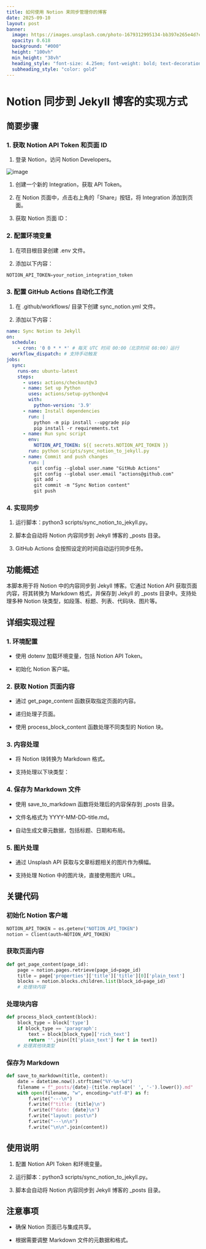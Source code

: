 ```yaml
---
title: 如何使用 Notion 来同步管理你的博客
date: 2025-09-10
layout: post
banner:
  image: https://images.unsplash.com/photo-1679312995134-bb397e265e4d?crop=entropy&cs=tinysrgb&fit=max&fm=jpg&ixid=M3w2OTIwMzJ8MHwxfHJhbmRvbXx8fHx8fHx8fDE3NTc0NzI5NTZ8&ixlib=rb-4.1.0&q=80&w=1080
  opacity: 0.618
  background: "#000"
  height: "100vh"
  min_height: "38vh"
  heading_style: "font-size: 4.25em; font-weight: bold; text-decoration: underline"
  subheading_style: "color: gold"
---
```


# Notion 同步到 Jekyll 博客的实现方式

## 简要步骤

### 1. 获取 Notion API Token 和页面 ID

1. 登录 Notion，访问 Notion Developers。

![image](https://prod-files-secure.s3.us-west-2.amazonaws.com/a7a0cc5a-89b9-4cda-8686-1fba0ca52f40/d19c1afe-dea5-4312-9333-786b0ba83054/image.png?X-Amz-Algorithm=AWS4-HMAC-SHA256&X-Amz-Content-Sha256=UNSIGNED-PAYLOAD&X-Amz-Credential=ASIAZI2LB4667MU2JSRR%2F20250910%2Fus-west-2%2Fs3%2Faws4_request&X-Amz-Date=20250910T025556Z&X-Amz-Expires=3600&X-Amz-Security-Token=IQoJb3JpZ2luX2VjEHsaCXVzLXdlc3QtMiJHMEUCIQDRwDRA4AuCVBn%2FDkl5ezX7xa%2FMGcN9pMA%2FEw4nXXRPxAIgKd%2FwQrvO94KC12chF8UEuOPTF9jJ3INpmHBpH3CaAbIqiAQI5P%2F%2F%2F%2F%2F%2F%2F%2F%2F%2FARAAGgw2Mzc0MjMxODM4MDUiDJ5s1Lw086gtI2Nd8ircA%2FCEMTbTA7r3vEeujNOfC1ys5%2FEKJpK8IxYP3H%2FkUCFk3dle88tiWmRX%2BTRQxKdmIUxo%2Bd2QAPaZvA6P5Mw1zLpgwV6dt0XPlQqErtSMkaHaTH3CLQE3dRGkM4e6quGK32bQf%2BGmjD3eUw2qpk7AxVGTKTCIBrC71qRE1QCAK1MyirwYjgFW9BgJPJ8a3BRI06Zq5xaYXuiWARL57DOFP61ctxtN6U5cdRwfCaqZKad5OkPg3m8rJ7D9u1lqtI43FyDuPhHV0l9e19wob0tWPasd19AjvsL0vXJUq5X8hMKvvp5MxwiMFvTDILlMgDwgii%2BrWAc0w09K9IXwGBA%2BovyIvhv962NxnPNzOjJDQyjS4a3QngdS9wf09vDXaPkYF5QKCaLxuIYpNn6t%2FI3GHcfAgkk%2B0tDyyL%2FB2O9tHZW19lpe8kU8%2BFIBrl8rgmE3am3Xzuu0dN5gq4AQqmKJeNNM2cbv0wH9lVeHi7ewzuLp0EaHDfJP9QbYd9H3D43Asf3yGBeXw0UsnNFU0XDRowwRruJEiXtA5B8eDirW5dpgHoa%2Bkpp4ukuUSzCPT55MIxrQy3elKx8NK9Vx7Sp%2B66QV6N901o%2FbGVYgS2Fxi5NtRjXntpvnenMcfWTMMKfMg8YGOqUBl7jmBDZYvh6w%2FjoMbm4N2pGdRdFX1QJubfnrmSZYpN%2BY0jZ%2BnUTl2LY6hhNSFtKGCT4nY64EPmomQUFJ63MgiCN73%2BKdrfEh2S3guqlY5GrjPTKqXtyd9aTiXZ8wCstaw51cCyCfT51D%2FF%2B1QCZzxGXoRYjtqj5Gce9JnfIYlpE7RIeqn4DNVTGDwnYdtWMyMTqWqCa4anLicbayYvw2xTr680u6&X-Amz-Signature=5cdf86b8ff7d672e0a9e84f8951e8f61fd0881e3411fe37a1871337bbd1862c4&X-Amz-SignedHeaders=host&x-amz-checksum-mode=ENABLED&x-id=GetObject)

1. 创建一个新的 Integration，获取 API Token。

1. 在 Notion 页面中，点击右上角的「Share」按钮，将 Integration 添加到页面。

1. 获取 Notion 页面 ID：


### 2. 配置环境变量

1. 在项目根目录创建 .env 文件。

1. 添加以下内容：

```javascript
NOTION_API_TOKEN=your_notion_integration_token
```

### 3. 配置 GitHub Actions 自动化工作流

1. 在 .github/workflows/ 目录下创建 sync_notion.yml 文件。

1. 添加以下内容：

```yaml
name: Sync Notion to Jekyll
on:
  schedule:
    - cron: '0 0 * * *' # 每天 UTC 时间 00:00（北京时间 08:00）运行
  workflow_dispatch: # 支持手动触发
jobs:
  sync:
    runs-on: ubuntu-latest
    steps:
      - uses: actions/checkout@v3
      - name: Set up Python
        uses: actions/setup-python@v4
        with:
          python-version: '3.9'
      - name: Install dependencies
        run: |
          python -m pip install --upgrade pip
          pip install -r requirements.txt
      - name: Run sync script
        env:
          NOTION_API_TOKEN: ${{ secrets.NOTION_API_TOKEN }}
        run: python scripts/sync_notion_to_jekyll.py
      - name: Commit and push changes
        run: |
          git config --global user.name "GitHub Actions"
          git config --global user.email "actions@github.com"
          git add .
          git commit -m "Sync Notion content"
          git push
```

### 4. 实现同步

1. 运行脚本：python3 scripts/sync_notion_to_jekyll.py。

1. 脚本会自动将 Notion 内容同步到 Jekyll 博客的 _posts 目录。

1. GitHub Actions 会按照设定的时间自动运行同步任务。

## 功能概述

本脚本用于将 Notion 中的内容同步到 Jekyll 博客。它通过 Notion API 获取页面内容，将其转换为 Markdown 格式，并保存到 Jekyll 的 _posts 目录中。支持处理多种 Notion 块类型，如段落、标题、列表、代码块、图片等。

## 详细实现过程

### 1. 环境配置

- 使用 dotenv 加载环境变量，包括 Notion API Token。

- 初始化 Notion 客户端。

### 2. 获取 Notion 页面内容

- 通过 get_page_content 函数获取指定页面的内容。

- 递归处理子页面。

- 使用 process_block_content 函数处理不同类型的 Notion 块。

### 3. 内容处理

- 将 Notion 块转换为 Markdown 格式。

- 支持处理以下块类型：


### 4. 保存为 Markdown 文件

- 使用 save_to_markdown 函数将处理后的内容保存到 _posts 目录。

- 文件名格式为 YYYY-MM-DD-title.md。

- 自动生成文章元数据，包括标题、日期和布局。

### 5. 图片处理

- 通过 Unsplash API 获取与文章标题相关的图片作为横幅。

- 支持处理 Notion 中的图片块，直接使用图片 URL。

## 关键代码

### 初始化 Notion 客户端

```python
NOTION_API_TOKEN = os.getenv("NOTION_API_TOKEN")
notion = Client(auth=NOTION_API_TOKEN)
```

### 获取页面内容

```python
def get_page_content(page_id):
    page = notion.pages.retrieve(page_id=page_id)
    title = page['properties']['title']['title'][0]['plain_text']
    blocks = notion.blocks.children.list(block_id=page_id)
    # 处理块内容
```

### 处理块内容

```python
def process_block_content(block):
    block_type = block['type']
    if block_type == 'paragraph':
        text = block[block_type]['rich_text']
        return ''.join([t['plain_text'] for t in text])
    # 处理其他块类型
```

### 保存为 Markdown

```python
def save_to_markdown(title, content):
    date = datetime.now().strftime("%Y-%m-%d")
    filename = f"_posts/{date}-{title.replace(' ', '-').lower()}.md"
    with open(filename, "w", encoding="utf-8") as f:
        f.write("---\n")
        f.write(f"title: {title}\n")
        f.write(f"date: {date}\n")
        f.write("layout: post\n")
        f.write("---\n\n")
        f.write("\n\n".join(content))
```

## 使用说明

1. 配置 Notion API Token 和环境变量。

1. 运行脚本：python3 scripts/sync_notion_to_jekyll.py。

1. 脚本会自动将 Notion 内容同步到 Jekyll 博客的 _posts 目录。

## 注意事项

- 确保 Notion 页面已与集成共享。

- 根据需要调整 Markdown 文件的元数据和格式。